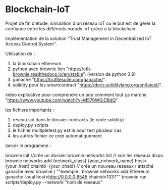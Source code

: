 # Blockchain-IoT
Projet de fin d'étude, simulation d'un réseau IoT ou le but est de gérer la confiance entre les différents nœuds IoT grâce à la blockchain.

Implémentation de la solution "Trust Management in Decentralized IoT Access Control System".


Utilisation de :
1) la blockchain ethereum.
2) python avec brownie lien "https://eth-brownie.readthedocs.io/en/stable".   (version de python 3.9)
3) ganache "https://trufflesuite.com/ganache/".
4) solidity pour les smartcontract "https://docs.soliditylang.org/en/latest/".

video explicative pour comprendre un peu comment tout ça marche "https://www.youtube.com/watch?v=M576WGiDBdQ".


les fichiers importants : 
1) reseau.sol dans le dossier contracts (le code solidity)
2) deploy.py scripts
3) le fichier multipletest.py est le pour test plusieur cas 
4) les autres fichier ce cree automatiquement


lancer le programme : 

brownie init //crée un dossier
brownie networks list // voir les reseaux dispo
brownie networks add {network_class} {your_network_name} host={your_host} chainid={your_chaid}  // crée un nouveau reseaux ( attaché ganache avec brownie )
  ""exemple : brownie networks add Ethereum ganache-local host=http://0.0.0.0:8545 chainid=1337""
brownie run scripts/deploy.py --network "nom de reseaux"
